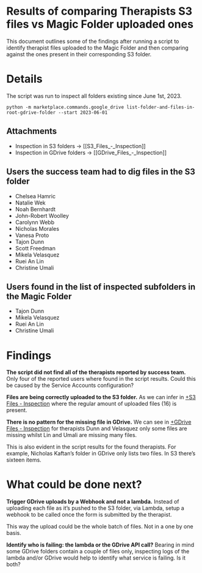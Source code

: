 # Results of comparing Therapists S3 files vs Magic Folder uploaded ones

This document outlines some of the findings after running a script to identify therapist files uploaded to the Magic Folder and then comparing against the ones present in their corresponding S3 folder.

# Details

The script was run to inspect all folders existing since June 1st, 2023.

    python -m marketplace.commands.google_drive list-folder-and-files-in-root-gdrive-folder --start 2023-06-01


## Attachments

- Inspection in S3 folders → [[S3_Files_-_Inspection]]
- Inspection in GDrive folders → [[GDrive_Files_-_Inspection]]

## Users the success team had to dig files in the S3 folder

- Chelsea Hamric
- Natalie Wek
- Noah Bernhardt
- John-Robert Woolley
- Carolynn Webb
- Nicholas Morales
- Vanesa Proto
- Tajon Dunn
- Scott Freedman
- Mikela Velasquez
- Ruei An Lin
- Christine Umali

## Users found in the list of inspected subfolders in the Magic Folder

- Tajon Dunn
- Mikela Velasquez
- Ruei An Lin
- Christine Umali



# Findings

**The script did not find all of the therapists reported by success team.**
Only four of the reported users where found in the script results. Could this be caused by the Service Accounts configuration?

**Files are being correctly uploaded to the S3 folder.**
As we can infer in [+S3 Files - Inspection](https://paper.dropbox.com/doc/S3-Files-Inspection-jnI2wPAeTnUMrSdZnE1In) where the regular amount of uploaded files (16) is present.

**There is no pattern for the missing file in GDrive.**
We can see in [+GDrive Files - Inspection](https://paper.dropbox.com/doc/GDrive-Files-Inspection-IkGAbcJBXNIxrCDkYBDKC) for therapists Dunn and Velasquez only some files are missing whilst Lin and Umali are missing many files.

This is also evident in the script results for the found therapists. For example, Nicholas Kaftan’s folder in GDrive only lists two files. In S3 there’s sixteen items.


# What could be done next?

**Trigger GDrive uploads by a Webhook and not a lambda.**
Instead of uploading each file as it’s pushed to the S3 folder, via Lambda, setup a webhook to be called once the form is submitted by the therapist.

This way the upload could be the whole batch of files. Not in a one by one basis.

**Identify who is failing: the lambda or the GDrive API call?**
Bearing in mind some GDrive folders contain a couple of files only, inspecting logs of the lambda and/or GDrive would help to identify what service is failing. Is it both?

